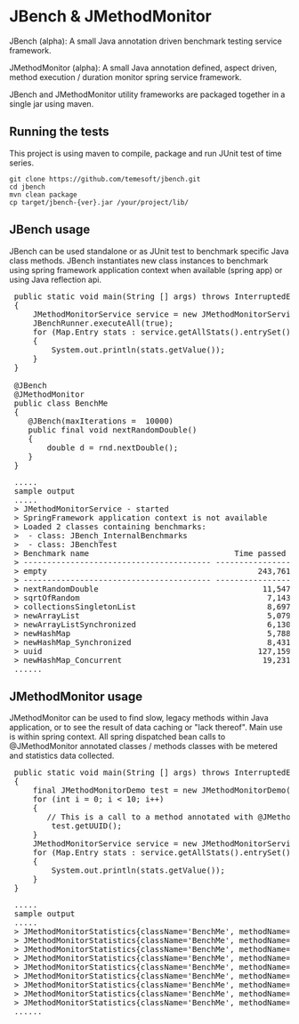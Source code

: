 JBench & JMethodMonitor
=======================
JBench (alpha): A small Java annotation driven benchmark testing service framework.

JMethodMonitor (alpha): A small Java annotation defined, aspect driven, method
execution / duration monitor spring service framework.

JBench and JMethodMonitor utility frameworks are packaged together in a single jar using maven.

Running the tests
-----------------
This project is using maven to compile, package and run JUnit test of time series.

    git clone https://github.com/temesoft/jbench.git
    cd jbench
    mvn clean package
    cp target/jbench-{ver}.jar /your/project/lib/

JBench usage
------------
JBench can be used standalone or as JUnit test to benchmark specific Java class methods.
JBench instantiates new class instances to benchmark using spring framework application
context when available (spring app) or using Java reflection api.

<pre>
 public static void main(String [] args) throws InterruptedException
 {
     JMethodMonitorService service = new JMethodMonitorService();
     JBenchRunner.executeAll(true);
     for (Map.Entry<String, JMethodMonitorStatistics> stats : service.getAllStats().entrySet())
     {
         System.out.println(stats.getValue());
     }
 }

 @JBench
 @JMethodMonitor
 public class BenchMe
 {
    @JBench(maxIterations =  10000)
    public final void nextRandomDouble()
    {
        double d = rnd.nextDouble();
    }
 }
</pre>

<pre>
 .....
 sample output
 .....
 > JMethodMonitorService - started
 > SpringFramework application context is not available
 > Loaded 2 classes containing benchmarks:
 > 	- class: JBench_InternalBenchmarks
 > 	- class: JBenchTest
 > Benchmark name                               Time passed (ns)     Time passed (ms)           Iterations      Speed (exec/ns)      Speed (exec/ms)         Average (ns)
 > ---------------------------------------- -------------------- -------------------- -------------------- -------------------- -------------------- --------------------
 > empty                                             243,761,000                  243          100,000,000          0.411605632              411,606              2.42953
 > ---------------------------------------- -------------------- -------------------- -------------------- -------------------- -------------------- --------------------
 > nextRandomDouble                                   11,547,000                   11               10,000          0.000866176                  866                1,154
 > sqrtOfRandom                                        7,143,000                    7               10,000          0.001400364                1,400                  714
 > collectionsSingletonList                            8,697,000                    8               10,000          0.001150219                1,150                  870
 > newArrayList                                        5,079,000                    5               10,000          0.001969279                1,969                  508
 > newArrayListSynchronized                            6,130,000                    6               10,000          0.001631854                1,632                  613
 > newHashMap                                          5,788,000                    5               10,000          0.001728608                1,729                  579
 > newHashMap_Synchronized                             8,431,000                    8               10,000           0.00118638                1,186                  843
 > uuid                                              127,159,000                  127               10,000          0.000078642                   79               12,716
 > newHashMap_Concurrent                              19,231,000                   19               10,000          0.000520075                  520                1,923
 ......
</pre>




JMethodMonitor usage
--------------------
JMethodMonitor can be used to find slow, legacy methods within Java application, or to see the
result of data caching or "lack thereof". Main use is within spring context.
All spring dispatched bean calls to @JMethodMonitor annotated classes / methods classes with be
metered and statistics data collected.

<pre>
 public static void main(String [] args) throws InterruptedException
 {
     final JMethodMonitorDemo test = new JMethodMonitorDemo();
     for (int i = 0; i < 10; i++)
     {
        // This is a call to a method annotated with @JMethodMonitor
         test.getUUID();
     }
     JMethodMonitorService service = new JMethodMonitorService();
     for (Map.Entry<String, JMethodMonitorStatistics> stats : service.getAllStats().entrySet())
     {
         System.out.println(stats.getValue());
     }
 }
</pre>
<pre>
 .....
 sample output
 .....
 > JMethodMonitorStatistics{className='BenchMe', methodName='newArrayListSynchronized', minTime=0, maxTime=1, lastTime=0, avgTime=6.000000000000028E-4, callCount=10000}
 > JMethodMonitorStatistics{className='BenchMe', methodName='newHashMap_Synchronized', minTime=0, maxTime=1, lastTime=0, avgTime=5.000000000000008E-4, callCount=10000}
 > JMethodMonitorStatistics{className='BenchMe', methodName='sqrtOfRandom', minTime=0, maxTime=22, lastTime=0, avgTime=0.005099999999999965, callCount=10000}
 > JMethodMonitorStatistics{className='BenchMe', methodName='collectionsSingletonList', minTime=0, maxTime=1, lastTime=0, avgTime=0.001699999999999999, callCount=10000}
 > JMethodMonitorStatistics{className='BenchMe', methodName='newArrayList', minTime=0, maxTime=1, lastTime=0, avgTime=3.000000000000004E-4, callCount=10000}
 > JMethodMonitorStatistics{className='BenchMe', methodName='newHashMap', minTime=0, maxTime=1, lastTime=0, avgTime=1.9999999999999893E-4, callCount=10000}
 > JMethodMonitorStatistics{className='BenchMe', methodName='getUUID', minTime=0, maxTime=0, lastTime=0, avgTime=0.0, callCount=10}
 > JMethodMonitorStatistics{className='BenchMe', methodName='newHashMap_Concurrent', minTime=0, maxTime=1, lastTime=0, avgTime=0.0010000000000000035, callCount=10000}
 > JMethodMonitorStatistics{className='BenchMe', methodName='uuid', minTime=0, maxTime=8, lastTime=0, avgTime=0.012800000000000016, callCount=10000}
 ......
</pre>


